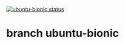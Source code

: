 [![ubuntu-bionic status](https://api.cirrus-ci.com/github/hilbix/cirrus.svg?branch=ubuntu-bionic)](https://cirrus-ci.com/github/hilbix/cirrus/ubuntu-bionic)

# branch ubuntu-bionic

